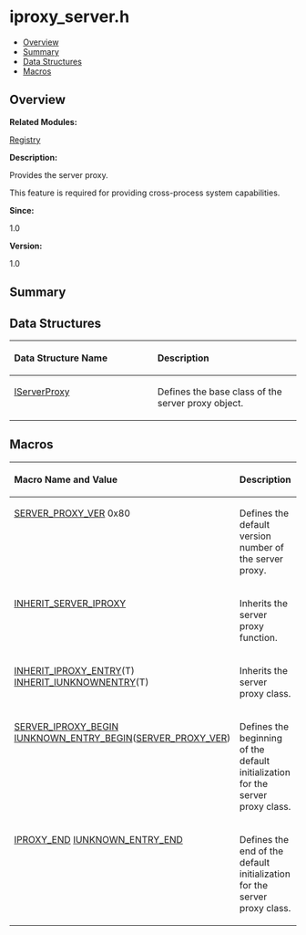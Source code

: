 # iproxy\_server.h<a name="EN-US_TOPIC_0000001054799571"></a>

-   [Overview](#section528707649165627)
-   [Summary](#section211687506165627)
-   [Data Structures](#nested-classes)
-   [Macros](#define-members)

## **Overview**<a name="section528707649165627"></a>

**Related Modules:**

[Registry](registry.md)

**Description:**

Provides the server proxy. 

This feature is required for providing cross-process system capabilities. 

**Since:**

1.0

**Version:**

1.0

## **Summary**<a name="section211687506165627"></a>

## Data Structures<a name="nested-classes"></a>

<a name="table1689785410165627"></a>
<table><thead align="left"><tr id="row1534807075165627"><th class="cellrowborder" valign="top" width="50%" id="mcps1.1.3.1.1"><p id="p525593014165627"><a name="p525593014165627"></a><a name="p525593014165627"></a>Data Structure Name</p>
</th>
<th class="cellrowborder" valign="top" width="50%" id="mcps1.1.3.1.2"><p id="p41070737165627"><a name="p41070737165627"></a><a name="p41070737165627"></a>Description</p>
</th>
</tr>
</thead>
<tbody><tr id="row1499216102165627"><td class="cellrowborder" valign="top" width="50%" headers="mcps1.1.3.1.1 "><p id="p722323172165627"><a name="p722323172165627"></a><a name="p722323172165627"></a><a href="iserverproxy.md">IServerProxy</a></p>
</td>
<td class="cellrowborder" valign="top" width="50%" headers="mcps1.1.3.1.2 "><p id="p1117361120165627"><a name="p1117361120165627"></a><a name="p1117361120165627"></a>Defines the base class of the server proxy object. </p>
</td>
</tr>
</tbody>
</table>

## Macros<a name="define-members"></a>

<a name="table2012037077165627"></a>
<table><thead align="left"><tr id="row2137212851165627"><th class="cellrowborder" valign="top" width="50%" id="mcps1.1.3.1.1"><p id="p1861979651165627"><a name="p1861979651165627"></a><a name="p1861979651165627"></a>Macro Name and Value</p>
</th>
<th class="cellrowborder" valign="top" width="50%" id="mcps1.1.3.1.2"><p id="p1239673668165627"><a name="p1239673668165627"></a><a name="p1239673668165627"></a>Description</p>
</th>
</tr>
</thead>
<tbody><tr id="row1107402571165627"><td class="cellrowborder" valign="top" width="50%" headers="mcps1.1.3.1.1 "><p id="p954717539165627"><a name="p954717539165627"></a><a name="p954717539165627"></a><a href="registry.md#gad513d97bfb873f27c9b8f69a5a418d55">SERVER_PROXY_VER</a>   0x80</p>
</td>
<td class="cellrowborder" valign="top" width="50%" headers="mcps1.1.3.1.2 "><p id="p901167543165627"><a name="p901167543165627"></a><a name="p901167543165627"></a>Defines the default version number of the server proxy. </p>
</td>
</tr>
<tr id="row1588013821165627"><td class="cellrowborder" valign="top" width="50%" headers="mcps1.1.3.1.1 "><p id="p838338288165627"><a name="p838338288165627"></a><a name="p838338288165627"></a><a href="registry.md#ga58e6d24ef278dceb3fb9c77527acdb5c">INHERIT_SERVER_IPROXY</a></p>
</td>
<td class="cellrowborder" valign="top" width="50%" headers="mcps1.1.3.1.2 "><p id="p1253344015165627"><a name="p1253344015165627"></a><a name="p1253344015165627"></a>Inherits the server proxy function. </p>
</td>
</tr>
<tr id="row345693924165627"><td class="cellrowborder" valign="top" width="50%" headers="mcps1.1.3.1.1 "><p id="p391605172165627"><a name="p391605172165627"></a><a name="p391605172165627"></a><a href="registry.md#ga9ad9b5f0e1f50f2528cbef67957b2319">INHERIT_IPROXY_ENTRY</a>(T)   <a href="samgr.md#gad6324fd90dd636180efa2a59b377e65c">INHERIT_IUNKNOWNENTRY</a>(T)</p>
</td>
<td class="cellrowborder" valign="top" width="50%" headers="mcps1.1.3.1.2 "><p id="p107892401165627"><a name="p107892401165627"></a><a name="p107892401165627"></a>Inherits the server proxy class. </p>
</td>
</tr>
<tr id="row1354268040165627"><td class="cellrowborder" valign="top" width="50%" headers="mcps1.1.3.1.1 "><p id="p162369215165627"><a name="p162369215165627"></a><a name="p162369215165627"></a><a href="registry.md#ga3c3f1e77cc1a495f48a4b3cd0f8934be">SERVER_IPROXY_BEGIN</a>   <a href="samgr.md#ga52ec6b5b03d56b0dfe7277785246bda1">IUNKNOWN_ENTRY_BEGIN</a>(<a href="registry.md#gad513d97bfb873f27c9b8f69a5a418d55">SERVER_PROXY_VER</a>)</p>
</td>
<td class="cellrowborder" valign="top" width="50%" headers="mcps1.1.3.1.2 "><p id="p1455273663165627"><a name="p1455273663165627"></a><a name="p1455273663165627"></a>Defines the beginning of the default initialization for the server proxy class. </p>
</td>
</tr>
<tr id="row1473600069165627"><td class="cellrowborder" valign="top" width="50%" headers="mcps1.1.3.1.1 "><p id="p730036070165627"><a name="p730036070165627"></a><a name="p730036070165627"></a><a href="registry.md#ga59b6c10043506af716ce9052a5a964a7">IPROXY_END</a>   <a href="samgr.md#ga4ef734474ece49aa938d8ebd5b54bdb3">IUNKNOWN_ENTRY_END</a></p>
</td>
<td class="cellrowborder" valign="top" width="50%" headers="mcps1.1.3.1.2 "><p id="p444921961165627"><a name="p444921961165627"></a><a name="p444921961165627"></a>Defines the end of the default initialization for the server proxy class. </p>
</td>
</tr>
</tbody>
</table>

